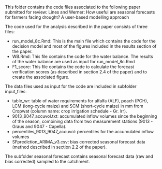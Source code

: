 This folder contains the code files associated to the following paper submitted for review: Lines and Werner: How useful are seasonal forecasts for farmers facing drought? A user-based modelling approach

The code used for the analysis described in the paper consists of three files:

   -  run_model_8c.Rmd: This is the main file which contains the code for the decision model and most of the figures included in the results section of the paper.
   -  WB.Rmd: This file contains the code for the water balance. The results of the water balance are used as input for run_model_8c.Rmd
   - F1_score: This file contains the code to calculate the forecast verification scores (as described in section 2.4 of the paper) and to create the associated figure.

The data files used as input for the code are included in subfolder input_files:

   - table_wr: table of water requirements for alfalfa (ALF), peach (PCH), LCM (long-cycle maize) and SCM (short-cycle maize) in mm from Cropwat (column name: crop irrigation schedule - Gr. Irr).
   - 9013_9047_accuvol.txt: accumulated inflow volumes since the beginning of the season, combining data from two measurement stations (9013 - Graus and 9047 - Capella).
   - percentiles_9013_9047_accuvol: percentiles for the accumulated inflow volumes
   - SFprediction_ARIMA_v3.csv: bias corrected seasonal forecast data (method described in section 2.2 of the paper).

The subfolder seasonal forecast contains seasonal forecast data (raw and bias corrected) sampled to the catchment.

